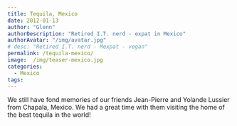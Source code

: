 ```yaml
---
title: Tequila, Mexico
date: 2012-01-13
author: "Glenn"
authorDescription: "Retired I.T. nerd - expat in Mexico"
authorAvatar: "/img/avatar.jpg"
# desc: "Retired I.T. nerd - Mexpat - vegan"
permalink: /tequila-mexico/
image:  /img/teaser-mexico.jpg
categories:
  - Mexico
tags:
---
```

We still have fond memories of our friends Jean-Pierre and Yolande Lussier from Chapala, Mexico. We had a great time with them visiting the home of the best tequila in the world!

&nbsp;